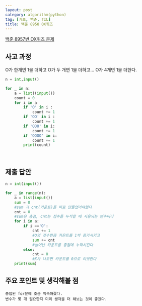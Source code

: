 ```yaml
---
layout: post
category: algorithm(python)
tag: [기초, 백준, TIL]
title: 백준 8958 OX퀴즈
---
```


[백준 8957번 OX퀴즈 문제](https://www.acmicpc.net/problem/8958) 

## 사고 과정

O가 한개면 1을 더하고 O가 두 개면 1을 더하고... O가 4개면 1을 더한다.

```python
n = int,input()

for _ in n:
    a = list((input())
    count = 0
    for i in a
        if 'O' in i :
            count += 1
        if 'OO' in i :
            count += 1
        if 'OOO' in i:
            count += 1
        if 'OOOO' in i:
            count += 1
        print(count)
```
<br>

## 제출 답안

```python
n = int(input())

for _ in range(n):
    a = list(input())
    sum = 0
    #sum 과 cnt(카운트)를 따로 만들었어야했다
    cnt = 0
    #sum은 총점, cnt는 점수를 누적할 때 사용되는 변수이다
    for i in a:
        if i =='O':
            cnt += 1
            #O의 갯수만큼 카운트를 1씩 증가시키고
            sum += cnt
            #늘어난 카운트를 총점에 누적시킨다
        else:
            cnt = 0
            #X가 나오면 카운트를 0으로 리셋한다
    print(sum)
```

## 주요 포인트 및 생각해볼 점 

    중첩된 for문에 조금 익숙해졌다.  
    변수가 몇 개 필요한지 미리 생각을 더 해보는 것이 좋겠다.
